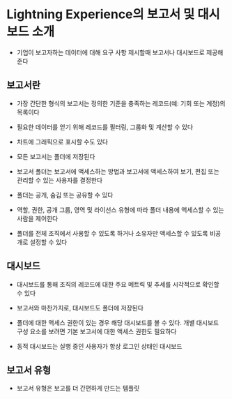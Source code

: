 # Lightning Experience의 보고서 및 대시보드 소개

 - 기업이 보고자하는 데이터에 대해 요구 사항 제시할때 보고서나 대시보드로 제공해준다

## 보고서란

 - 가장 간단한 형식의 보고서는 정의한 기준을 충족하는 레코드(예: 기회 또는 계정)의 목록이다

 - 필요한 데이터를 얻기 위해 레코드를 필터링, 그룹화 및 계산할 수 있다

 - 차트에 그래픽으로 표시할 수도 있다

 - 모든 보고서는 폴더에 저장된다

 - 보고서 폴더는 보고서에 액세스하는 방법과 보고서에 액세스하여 보기, 편집 또는 관리할 수 있는 사용자를 결정한다

 - 폴더는 공개, 숨김 또는 공유할 수 있다

 - 역할, 권한, 공개 그룹, 영역 및 라이선스 유형에 따라 폴더 내용에 액세스할 수 있는 사람을 제어한다

 - 폴더를 전체 조직에서 사용할 수 있도록 하거나 소유자만 액세스할 수 있도록 비공개로 설정할 수 있다

## 대시보드

 - 대시보드를 통해 조직의 레코드에 대한 주요 메트릭 및 추세를 시각적으로 확인할 수 있다

 - 보고서와 마찬가지로, 대시보드도 폴더에 저장된다

 - 폴더에 대한 액세스 권한이 있는 경우 해당 대시보드를 볼 수 있다. 개별 대시보드 구성 요소를 보려면 기본 보고서에 대한 액세스 권한도 필요하다

 - 동적 대시보드는 실행 중인 사용자가 항상 로그인 상태인 대시보드

## 보고서 유형

 - 보고서 유형은 보고를 더 간편하게 만드는 템플릿
